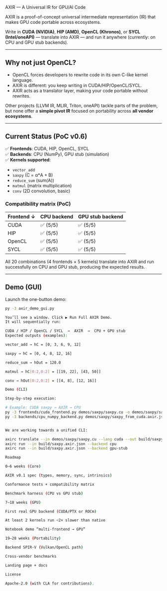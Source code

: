  AXIR — A Universal IR for GPU/AI Code

AXIR is a proof-of-concept universal intermediate representation (IR) that makes GPU code portable across ecosystems.

Write in **CUDA (NVIDIA)**, **HIP (AMD)**, **OpenCL (Khronos)**, or **SYCL (Intel/oneAPI)** — translate into AXIR — and run it anywhere (currently: on CPU and GPU stub backends).

---

## Why not just OpenCL?
- OpenCL forces developers to rewrite code in its own C-like kernel language.  
- AXIR is different: you keep writing in CUDA/HIP/OpenCL/SYCL.  
- AXIR acts as a translator layer, making your code portable without rewrites.  

Other projects (LLVM IR, MLIR, Triton, oneAPI) tackle parts of the problem, but none offer a **simple pivot IR** focused on portability across **all vendor ecosystems**.

---

## Current Status (PoC v0.6)

✅ **Frontends**: CUDA, HIP, OpenCL, SYCL  
✅ **Backends**: CPU (NumPy), GPU stub (simulation)  
✅ **Kernels supported**:  
- `vector_add`  
- `saxpy` (C = α*A + B)  
- `reduce_sum` (sum(A))  
- `matmul` (matrix multiplication)  
- `conv` (2D convolution, basic)  

### Compatibility matrix (PoC)
| Frontend ↓ | CPU backend | GPU stub backend |
|------------|-------------|------------------|
| CUDA       | ✅ (5/5)    | ✅ (5/5)         |
| HIP        | ✅ (5/5)    | ✅ (5/5)         |
| OpenCL     | ✅ (5/5)    | ✅ (5/5)         |
| SYCL       | ✅ (5/5)    | ✅ (5/5)         |

All 20 combinations (4 frontends × 5 kernels) translate into AXIR and run successfully on CPU and GPU stub, producing the expected results.

---

## Demo (GUI)
Launch the one-button demo:

```bash
py -3 axir_demo_gui.py

You’ll see a window. Click ▶ Run Full AXIR Demo.
It will sequentially run:

CUDA / HIP / OpenCL / SYCL  →  AXIR  →  CPU + GPU stub
Expected outputs (examples):

vector_add → hC = [0, 3, 6, 9, 12]

saxpy → hC = [0, 4, 8, 12, 16]

reduce_sum → hOut = 120.0

matmul → hC[0:2,0:2] = [[19, 22], [43, 50]]

conv → hOut[0:2,0:2] = [[4, 8], [12, 16]]

Demo (CLI)

Step-by-step execution:

# Example: CUDA saxpy → AXIR → CPU
py -3 frontends/cuda_frontend.py demos/saxpy/saxpy.cu -o demos/saxpy/saxpy_from_cuda.axir.json
py -3 backends/cpu_numpy_backend.py demos/saxpy/saxpy_from_cuda.axir.json --summary


We are working towards a unified CLI:

axirc translate --in demos/saxpy/saxpy.cu --lang cuda --out build/saxpy.axir.json
axirc run --in build/saxpy.axir.json --backend cpu
axirc run --in build/saxpy.axir.json --backend gpu-stub

Roadmap

0–6 weeks (Core)

AXIR v0.1 spec (types, memory, sync, intrinsics)

Conformance tests + compatibility matrix

Benchmark harness (CPU vs GPU stub)

7–18 weeks (GPU)

First real GPU backend (CUDA/PTX or ROCm)

At least 2 kernels run <2× slower than native

Notebook demo “multi-frontend → GPU”

19–28 weeks (Portability)

Backend SPIR-V (Vulkan/OpenCL path)

Cross-vendor benchmarks

Landing page + docs

License

Apache-2.0 (with CLA for contributions).
